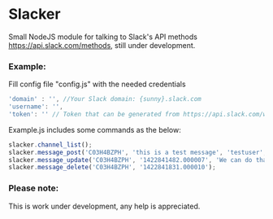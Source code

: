 # Slacker
Small NodeJS module for talking to Slack's API methods https://api.slack.com/methods, still under development.

### Example:
Fill config file "config.js" with the needed credentials
        
```javascript
'domain' : '', //Your Slack domain: {sunny}.slack.com
'username': '',
'token': '' // Token that can be generated from https://api.slack.com/web
```

Example.js includes some commands as the below:
```javascript
slacker.channel_list();
slacker.message_post('C03H4BZPH', 'this is a test message', 'testuser', 'http://icons.iconarchive.com/icons/hopstarter/sleek-xp-software/256/Yahoo-Messenger-icon.png');
slacker.message_update('C03H4BZPH', '1422841482.000007', 'We can do that all day');
slacker.message_delete('C03H4BZPH', '1422841831.000010');
```     

### Please note:
This is work under development, any help is appreciated.